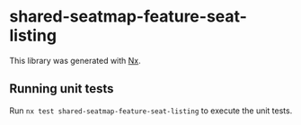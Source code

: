 # shared-seatmap-feature-seat-listing

This library was generated with [Nx](https://nx.dev).

## Running unit tests

Run `nx test shared-seatmap-feature-seat-listing` to execute the unit tests.
